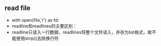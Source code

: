 ## read file
+ with open(file,'r') as fd:
+ readline和readlines的主要区别：
+ readline只读入一行数据，readlines将整个文件读入，并存为list格式，故不能使用strip()去除换行符


